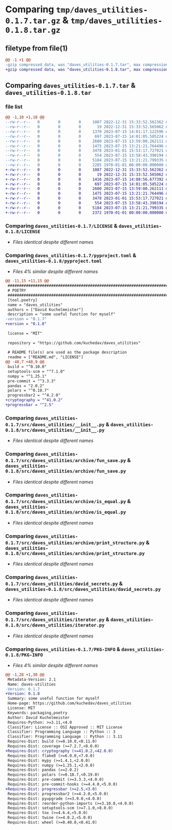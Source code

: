 # Comparing `tmp/daves_utilities-0.1.7.tar.gz` & `tmp/daves_utilities-0.1.8.tar.gz`

## filetype from file(1)

```diff
@@ -1 +1 @@
-gzip compressed data, was "daves_utilities-0.1.7.tar", max compression
+gzip compressed data, was "daves_utilities-0.1.8.tar", max compression
```

## Comparing `daves_utilities-0.1.7.tar` & `daves_utilities-0.1.8.tar`

### file list

```diff
@@ -1,10 +1,10 @@
--rw-r--r--   0        0        0     1087 2022-12-31 15:33:52.562362 daves_utilities-0.1.7/LICENSE
--rw-r--r--   0        0        0       19 2022-12-31 15:33:52.565062 daves_utilities-0.1.7/README.md
--rw-r--r--   0        0        0     1370 2023-07-15 14:01:17.122596 daves_utilities-0.1.7/pyproject.toml
--rw-r--r--   0        0        0      697 2023-07-15 14:01:05.585224 daves_utilities-0.1.7/src/daves_utilities/__init__.py
--rw-r--r--   0        0        0     2600 2023-07-15 13:59:00.262111 daves_utilities-0.1.7/src/daves_utilities/archive/fun_save.py
--rw-r--r--   0        0        0     1475 2023-07-15 13:21:21.764496 daves_utilities-0.1.7/src/daves_utilities/archive/is_equal.py
--rw-r--r--   0        0        0     3478 2023-01-01 15:53:17.727021 daves_utilities-0.1.7/src/daves_utilities/archive/print_structure.py
--rw-r--r--   0        0        0      554 2023-07-15 13:58:43.390194 daves_utilities-0.1.7/src/daves_utilities/david_secrets.py
--rw-r--r--   0        0        0     5184 2023-07-15 13:21:21.799335 daves_utilities-0.1.7/src/daves_utilities/iterator.py
--rw-r--r--   0        0        0     2285 1970-01-01 00:00:00.000000 daves_utilities-0.1.7/PKG-INFO
+-rw-r--r--   0        0        0     1087 2022-12-31 15:33:52.562362 daves_utilities-0.1.8/LICENSE
+-rw-r--r--   0        0        0       19 2022-12-31 15:33:52.565062 daves_utilities-0.1.8/README.md
+-rw-r--r--   0        0        0     1416 2023-07-15 14:08:56.677392 daves_utilities-0.1.8/pyproject.toml
+-rw-r--r--   0        0        0      697 2023-07-15 14:01:05.585224 daves_utilities-0.1.8/src/daves_utilities/__init__.py
+-rw-r--r--   0        0        0     2600 2023-07-15 13:59:00.262111 daves_utilities-0.1.8/src/daves_utilities/archive/fun_save.py
+-rw-r--r--   0        0        0     1475 2023-07-15 13:21:21.764496 daves_utilities-0.1.8/src/daves_utilities/archive/is_equal.py
+-rw-r--r--   0        0        0     3478 2023-01-01 15:53:17.727021 daves_utilities-0.1.8/src/daves_utilities/archive/print_structure.py
+-rw-r--r--   0        0        0      554 2023-07-15 13:58:43.390194 daves_utilities-0.1.8/src/daves_utilities/david_secrets.py
+-rw-r--r--   0        0        0     5184 2023-07-15 13:21:21.799335 daves_utilities-0.1.8/src/daves_utilities/iterator.py
+-rw-r--r--   0        0        0     2372 1970-01-01 00:00:00.000000 daves_utilities-0.1.8/PKG-INFO
```

### Comparing `daves_utilities-0.1.7/LICENSE` & `daves_utilities-0.1.8/LICENSE`

 * *Files identical despite different names*

### Comparing `daves_utilities-0.1.7/pyproject.toml` & `daves_utilities-0.1.8/pyproject.toml`

 * *Files 4% similar despite different names*

```diff
@@ -11,15 +11,15 @@
 ########################################################################################
 # POETRY                                                                               #
 ########################################################################################
 [tool.poetry]
 name = "daves_utilities"
 authors = ["David Kuchelmeister"]
 description = "some useful function for myself"
-version = "0.1.7"
+version = "0.1.8"
 
 license = "MIT"
 
 repository = "https://github.com/kuchedav/daves_utilities"
 
 # README file(s) are used as the package description
 readme = ["README.md", "LICENSE"]
@@ -48,7 +48,9 @@
 build = "^0.10.0"
 setuptools-scm = "^7.1.0"
 numpy = "^1.25.1"
 pre-commit = "^3.3.3"
 pandas = "2.0.2"
 polars = "^0.18.7"
 progressbar2 = "^4.2.0"
+cryptography = "^41.0.2"
+progressbar = "^2.5"
```

### Comparing `daves_utilities-0.1.7/src/daves_utilities/__init__.py` & `daves_utilities-0.1.8/src/daves_utilities/__init__.py`

 * *Files identical despite different names*

### Comparing `daves_utilities-0.1.7/src/daves_utilities/archive/fun_save.py` & `daves_utilities-0.1.8/src/daves_utilities/archive/fun_save.py`

 * *Files identical despite different names*

### Comparing `daves_utilities-0.1.7/src/daves_utilities/archive/is_equal.py` & `daves_utilities-0.1.8/src/daves_utilities/archive/is_equal.py`

 * *Files identical despite different names*

### Comparing `daves_utilities-0.1.7/src/daves_utilities/archive/print_structure.py` & `daves_utilities-0.1.8/src/daves_utilities/archive/print_structure.py`

 * *Files identical despite different names*

### Comparing `daves_utilities-0.1.7/src/daves_utilities/david_secrets.py` & `daves_utilities-0.1.8/src/daves_utilities/david_secrets.py`

 * *Files identical despite different names*

### Comparing `daves_utilities-0.1.7/src/daves_utilities/iterator.py` & `daves_utilities-0.1.8/src/daves_utilities/iterator.py`

 * *Files identical despite different names*

### Comparing `daves_utilities-0.1.7/PKG-INFO` & `daves_utilities-0.1.8/PKG-INFO`

 * *Files 4% similar despite different names*

```diff
@@ -1,28 +1,30 @@
 Metadata-Version: 2.1
 Name: daves-utilities
-Version: 0.1.7
+Version: 0.1.8
 Summary: some useful function for myself
 Home-page: https://github.com/kuchedav/daves_utilities
 License: MIT
 Keywords: packaging,poetry
 Author: David Kuchelmeister
 Requires-Python: >=3.11,<4.0
 Classifier: License :: OSI Approved :: MIT License
 Classifier: Programming Language :: Python :: 3
 Classifier: Programming Language :: Python :: 3.11
 Requires-Dist: build (>=0.10.0,<0.11.0)
 Requires-Dist: coverage (>=7.2.7,<8.0.0)
+Requires-Dist: cryptography (>=41.0.2,<42.0.0)
 Requires-Dist: flake8 (>=6.0.0,<7.0.0)
 Requires-Dist: mypy (>=1.4.1,<2.0.0)
 Requires-Dist: numpy (>=1.25.1,<2.0.0)
 Requires-Dist: pandas (==2.0.2)
 Requires-Dist: polars (>=0.18.7,<0.19.0)
 Requires-Dist: pre-commit (>=3.3.3,<4.0.0)
 Requires-Dist: pre-commit-hooks (>=4.4.0,<5.0.0)
+Requires-Dist: progressbar (>=2.5,<3.0)
 Requires-Dist: progressbar2 (>=4.2.0,<5.0.0)
 Requires-Dist: pyupgrade (>=3.9.0,<4.0.0)
 Requires-Dist: reorder-python-imports (>=3.10.0,<4.0.0)
 Requires-Dist: setuptools-scm (>=7.1.0,<8.0.0)
 Requires-Dist: tox (>=4.6.4,<5.0.0)
 Requires-Dist: twine (>=4.0.2,<5.0.0)
 Requires-Dist: wheel (>=0.40.0,<0.41.0)
```

